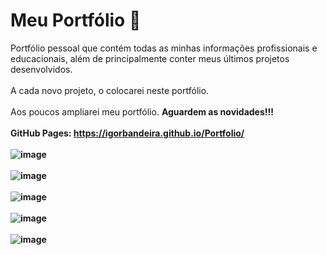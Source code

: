# Meu Portfólio 💼

Portfólio pessoal que contém todas as minhas informações profissionais e educacionais, além de principalmente conter meus últimos projetos desenvolvidos.
<br>
<br>
A cada novo projeto, o colocarei neste portfólio.
<br>
<br>
Aos poucos ampliarei meu portfólio. <strong>Aguardem as novidades!!!<strong>
<br>
<br>
GitHub Pages: https://igorbandeira.github.io/Portfolio/
<br>
<br>
![image](https://user-images.githubusercontent.com/106918230/184681514-76f7b36b-3783-4eb2-9429-c751c77b4dd2.png)
<br>
<br>
![image](https://user-images.githubusercontent.com/106918230/184681670-5a167412-5eb1-49c8-acb5-77e04ee97261.png)
<br>
<br>
![image](https://user-images.githubusercontent.com/106918230/184682136-21c5c5dc-8e95-4c17-8182-af62790ae04e.png)
<br>
<br>
![image](https://user-images.githubusercontent.com/106918230/184682311-b1a22c84-19bf-49bb-9c4d-c1c999869251.png)
<br>
<br>
![image](https://user-images.githubusercontent.com/106918230/184682488-1740851c-1d65-4b52-bba4-5343417d24b6.png)


